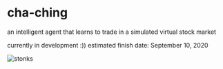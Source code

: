 # cha-ching
an intelligent agent that learns to trade in a simulated virtual stock market 

currently in development :))
estimated finish date: September 10, 2020 

![stonks](https://github.com/paulzhou69/cha-ching/blob/master/stonks.png?raw=True)
